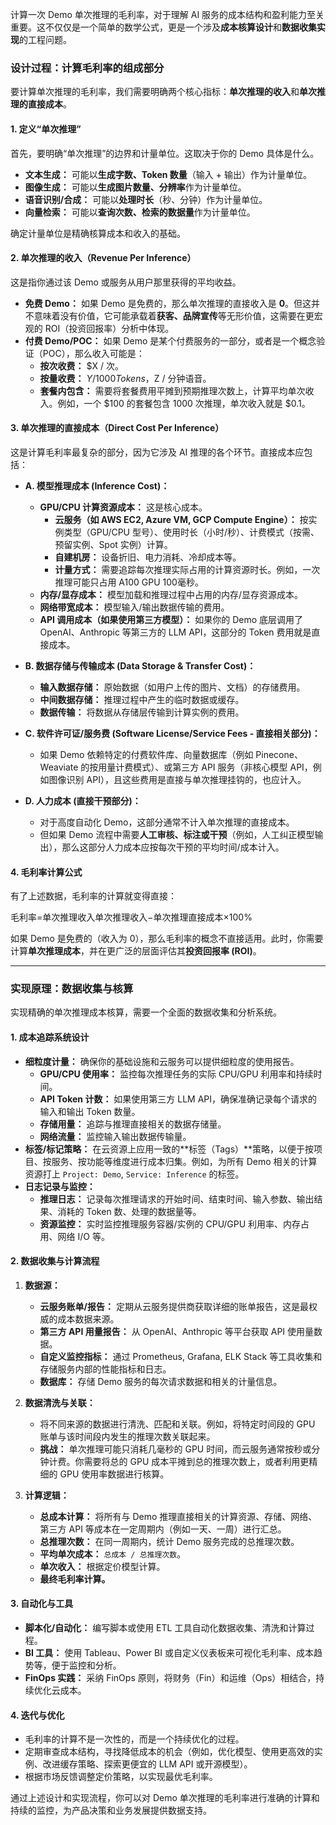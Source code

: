 
计算一次 Demo 单次推理的毛利率，对于理解 AI 服务的成本结构和盈利能力至关重要。这不仅仅是一个简单的数学公式，更是一个涉及**成本核算设计**和**数据收集实现**的工程问题。



### **设计过程：计算毛利率的组成部分**

要计算单次推理的毛利率，我们需要明确两个核心指标：**单次推理的收入**和**单次推理的直接成本**。

#### **1. 定义“单次推理”**

首先，要明确“单次推理”的边界和计量单位。这取决于你的 Demo 具体是什么。

- **文本生成：** 可能以**生成字数、Token 数量**（输入 + 输出）作为计量单位。
- **图像生成：** 可能以**生成图片数量、分辨率**作为计量单位。
- **语音识别/合成：** 可能以**处理时长**（秒、分钟）作为计量单位。
- **向量检索：** 可能以**查询次数、检索的数据量**作为计量单位。

确定计量单位是精确核算成本和收入的基础。

#### **2. 单次推理的收入（Revenue Per Inference）**

这是指你通过该 Demo 或服务从用户那里获得的平均收益。

- **免费 Demo：** 如果 Demo 是免费的，那么单次推理的直接收入是 **0**。但这并不意味着没有价值，它可能承载着**获客、品牌宣传**等无形价值，这需要在更宏观的 ROI（投资回报率）分析中体现。
- **付费 Demo/POC：** 如果 Demo 是某个付费服务的一部分，或者是一个概念验证（POC），那么收入可能是：
    - **按次收费：** $X / 次。
    - **按量收费：** $Y / 1000 Tokens，$Z / 分钟语音。
    - **套餐内包含：** 需要将套餐费用平摊到预期推理次数上，计算平均单次收入。例如，一个 $100 的套餐包含 1000 次推理，单次收入就是 $0.1。

#### **3. 单次推理的直接成本（Direct Cost Per Inference）**

这是计算毛利率最复杂的部分，因为它涉及 AI 推理的各个环节。直接成本应包括：

- **A. 模型推理成本 (Inference Cost)：**
    
    - **GPU/CPU 计算资源成本：** 这是核心成本。
        - **云服务（如 AWS EC2, Azure VM, GCP Compute Engine）：** 按实例类型（GPU/CPU 型号）、使用时长（小时/秒）、计费模式（按需、预留实例、Spot 实例）计算。
        - **自建机房：** 设备折旧、电力消耗、冷却成本等。
        - **计量方式：** 需要追踪每次推理实际占用的计算资源时长。例如，一次推理可能只占用 A100 GPU 100毫秒。
    - **内存/显存成本：** 模型加载和推理过程中占用的内存/显存资源成本。
    - **网络带宽成本：** 模型输入/输出数据传输的费用。
    - **API 调用成本（如果使用第三方模型）：** 如果你的 Demo 底层调用了 OpenAI、Anthropic 等第三方的 LLM API，这部分的 Token 费用就是直接成本。
- **B. 数据存储与传输成本 (Data Storage & Transfer Cost)：**
    
    - **输入数据存储：** 原始数据（如用户上传的图片、文档）的存储费用。
    - **中间数据存储：** 推理过程中产生的临时数据或缓存。
    - **数据传输：** 将数据从存储层传输到计算实例的费用。
- **C. 软件许可证/服务费 (Software License/Service Fees - 直接相关部分)：**
    
    - 如果 Demo 依赖特定的付费软件库、向量数据库（例如 Pinecone、Weaviate 的按用量计费模式）、或第三方 API 服务（非核心模型 API，例如图像识别 API），且这些费用是直接与单次推理挂钩的，也应计入。
- **D. 人力成本 (直接干预部分)：**
    
    - 对于高度自动化 Demo，这部分通常不计入单次推理的直接成本。
    - 但如果 Demo 流程中需要**人工审核、标注或干预**（例如，人工纠正模型输出），那么这部分人力成本应按每次干预的平均时间/成本计入。

#### **4. 毛利率计算公式**

有了上述数据，毛利率的计算就变得直接：

毛利率=单次推理收入单次推理收入−单次推理直接成本​×100%

如果 Demo 是免费的（收入为 0），那么毛利率的概念不直接适用。此时，你需要计算**单次推理成本**，并在更广泛的层面评估其**投资回报率 (ROI)**。

---

### **实现原理：数据收集与核算**

实现精确的单次推理成本核算，需要一个全面的数据收集和分析系统。

#### **1. 成本追踪系统设计**

- **细粒度计量：** 确保你的基础设施和云服务可以提供细粒度的使用报告。
    - **GPU/CPU 使用率：** 监控每次推理任务的实际 CPU/GPU 利用率和持续时间。
    - **API Token 计数：** 如果使用第三方 LLM API，确保准确记录每个请求的输入和输出 Token 数量。
    - **存储用量：** 追踪与推理直接相关的数据存储量。
    - **网络流量：** 监控输入输出数据传输量。
- **标签/标记策略：** 在云资源上应用一致的**标签（Tags）**策略，以便于按项目、按服务、按功能等维度进行成本归集。例如，为所有 Demo 相关的计算资源打上 `Project: Demo`, `Service: Inference` 的标签。
- **日志记录与监控：**
    - **推理日志：** 记录每次推理请求的开始时间、结束时间、输入参数、输出结果、消耗的 Token 数、处理的数据量等。
    - **资源监控：** 实时监控推理服务容器/实例的 CPU/GPU 利用率、内存占用、网络 I/O 等。

#### **2. 数据收集与计算流程**

1. **数据源：**
    
    - **云服务账单/报告：** 定期从云服务提供商获取详细的账单报告，这是最权威的成本数据来源。
    - **第三方 API 用量报告：** 从 OpenAI、Anthropic 等平台获取 API 使用量数据。
    - **自定义监控指标：** 通过 Prometheus, Grafana, ELK Stack 等工具收集和存储服务内部的性能指标和日志。
    - **数据库：** 存储 Demo 服务的每次请求数据和相关的计量信息。
2. **数据清洗与关联：**
    
    - 将不同来源的数据进行清洗、匹配和关联。例如，将特定时间段的 GPU 账单与该时间段内发生的推理次数关联起来。
    - **挑战：** 单次推理可能只消耗几毫秒的 GPU 时间，而云服务通常按秒或分钟计费。你需要将总的 GPU 成本平摊到总的推理次数上，或者利用更精细的 GPU 使用率数据进行核算。
3. **计算逻辑：**
    
    - **总成本计算：** 将所有与 Demo 推理直接相关的计算资源、存储、网络、第三方 API 等成本在一定周期内（例如一天、一周）进行汇总。
    - **总推理次数：** 在同一周期内，统计 Demo 服务完成的总推理次数。
    - **平均单次成本：** `总成本 / 总推理次数`。
    - **单次收入：** 根据定价模型计算。
    - **最终毛利率计算。**

#### **3. 自动化与工具**

- **脚本化/自动化：** 编写脚本或使用 ETL 工具自动化数据收集、清洗和计算过程。
- **BI 工具：** 使用 Tableau、Power BI 或自定义仪表板来可视化毛利率、成本趋势等，便于监控和分析。
- **FinOps 实践：** 采纳 FinOps 原则，将财务（Fin）和运维（Ops）相结合，持续优化云成本。

#### **4. 迭代与优化**

- 毛利率的计算不是一次性的，而是一个持续优化的过程。
- 定期审查成本结构，寻找降低成本的机会（例如，优化模型、使用更高效的实例、改进缓存策略、探索更便宜的 LLM API 或开源模型）。
- 根据市场反馈调整定价策略，以实现最优毛利率。

通过上述设计和实现流程，你可以对 Demo 单次推理的毛利率进行准确的计算和持续的监控，为产品决策和业务发展提供数据支持。